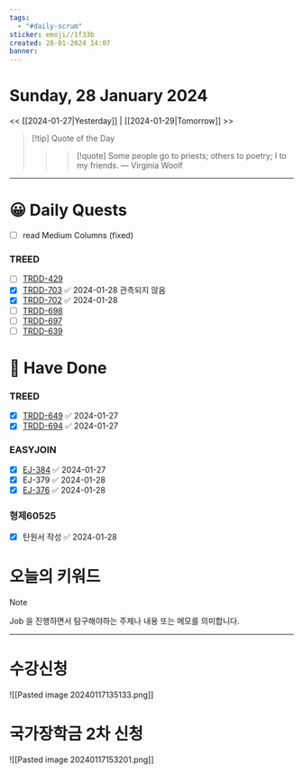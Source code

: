 ```yaml
---
tags:
  - "#daily-scrum"
sticker: emoji//1f33b
created: 28-01-2024 14:07
banner:
---
```

# Sunday, 28 January 2024
<< [[2024-01-27|Yesterday]] | [[2024-01-29|Tomorrow]] >>

> [!tip] Quote of the Day  
> > > [!quote] Some people go to priests; others to poetry; I to my friends.
> — Virginia Woolf

---

#  😀 Daily Quests
- [ ] read Medium Columns (fixed)
### TREED
- [ ] [TRDD-429](https://alcherainc.atlassian.net/jira/software/projects/TRDD/boards/159?selectedIssue=TRDD-429)
- [x] [TRDD-703](https://alcherainc.atlassian.net/jira/software/projects/TRDD/boards/159/backlog?selectedIssue=TRDD-703) ✅ 2024-01-28 관측되지 않음
- [x] [TRDD-702](https://alcherainc.atlassian.net/jira/software/projects/TRDD/boards/159/backlog?selectedIssue=TRDD-702) ✅ 2024-01-28
- [ ] [TRDD-698](https://alcherainc.atlassian.net/jira/software/projects/TRDD/boards/159?selectedIssue=TRDD-698)
- [ ] [TRDD-697](https://alcherainc.atlassian.net/jira/software/projects/TRDD/boards/159?selectedIssue=TRDD-697)
- [ ] [TRDD-639](https://alcherainc.atlassian.net/jira/software/projects/TRDD/boards/159?selectedIssue=TRDD-639)

# 🙂 Have Done
### TREED
- [x] [TRDD-649](https://alcherainc.atlassian.net/jira/software/projects/TRDD/boards/159?selectedIssue=TRDD-649) ✅ 2024-01-27
- [x] [TRDD-694](https://alcherainc.atlassian.net/jira/software/projects/TRDD/boards/159?selectedIssue=TRDD-694) ✅ 2024-01-27
### EASYJOIN
- [x] [EJ-384](https://machinegun.atlassian.net/browse/EJ-384) ✅ 2024-01-27
- [x] EJ-379 ✅ 2024-01-28
- [x] [EJ-376](https://machinegun.atlassian.net/browse/EJ-376) ✅ 2024-01-28

### 형제60525
- [x] 탄원서 작성 ✅ 2024-01-28


# 오늘의 키워드

> [!NOTE]
> Job 을 진행하면서 탐구해야하는 주제나 내용 또는 메모를 의미합니다.


---

# 수강신청

![[Pasted image 20240117135133.png]]

# 국가장학금 2차 신청

![[Pasted image 20240117153201.png]]
